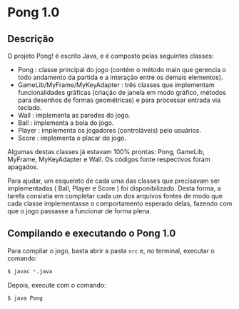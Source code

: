 # Pong 1.0
## Descrição
O projeto Pong! é escrito Java, e é composto pelas seguintes classes:

  - Pong : classe principal do jogo (contém o método main que gerencia o todo
  andamento da partida e a interação entre os demais elementos).
  - GameLib/MyFrame/MyKeyAdapter : três classes que implementam funcionalidades
  gráficas (criação de janela em modo gráfico, métodos para desenhos de formas
  geométricas) e para processar entrada via teclado.
  - Wall : implementa as paredes do jogo.
  - Ball : implementa a bola do jogo.
  - Player : implementa os jogadores (controláveis) pelo usuários.
  - Score : implementa o placar do jogo.
    
Algumas destas classes já estavam 100% prontas: Pong, GameLib, MyFrame, MyKeyAdapter e Wall. 
Os códigos fonte respectivos foram apagados.

Para ajudar, um esqueleto de cada uma das classes que precisavam ser implementadas ( Ball,
Player e Score ) foi disponibilizado. Desta forma, a tarefa consistia em
completar cada um dos arquivos fontes de modo que cada classe implementasse o
comportamento esperado delas, fazendo com que o jogo passasse a funcionar de forma plena.

## Compilando e executando o Pong 1.0

Para compilar o jogo, basta abrir a pasta `src` e, no terminal, executar o comando:
```bash
$ javac *.java
```

Depois, execute com o comando:
```bash
$ java Pong
```
